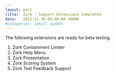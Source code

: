 ```yaml
---
layout: post
title:  Zork - Support Extensions Completed
date:   2022-12-30 09:00:00 +0000
#categories: jekyll update
---
```

The following extensions are ready for beta testing.
1. Zork Containment Limiter
1. Zork Help Menu
1. Zork Presentation
1. Zork Scoring System
1. Zork Test Feedback Support
